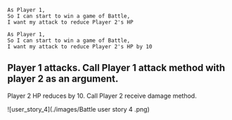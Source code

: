 ```
As Player 1,
So I can start to win a game of Battle,
I want my attack to reduce Player 2's HP
```
```
As Player 1,
So I can start to win a game of Battle,
I want my attack to reduce Player 2's HP by 10
```

Player 1 attacks. Call Player 1 attack method with player 2 as an argument.
-
Player 2 HP reduces by 10. Call Player 2 receive damage method.

![user_story_4](./images/Battle user story 4 .png)
